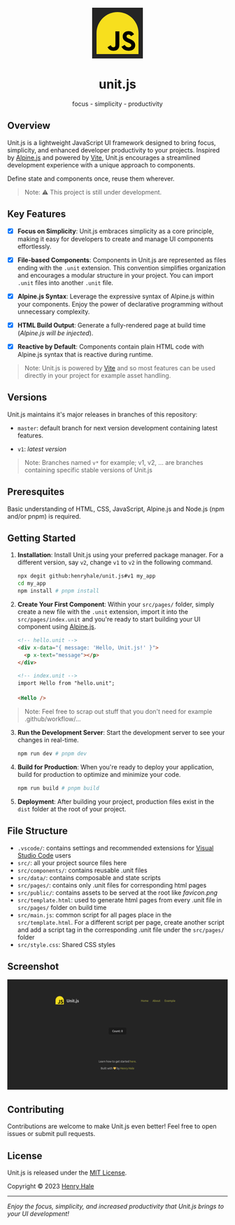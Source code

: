 <div align=center>

![](./src/public/favicon.png)

# unit.js

focus - simplicity - productivity

</div>

## Overview

Unit.js is a lightweight JavaScript UI framework designed to bring focus, simplicity, and enhanced developer productivity to your projects.
Inspired by [Alpine.js](https://alpinejs.dev) and powered by [Vite](https://vitejs.dev), Unit.js encourages a streamlined development experience with a unique approach to components.

Define state and components once, reuse them wherever.

> Note: ⚠️ This project is still under development.

## Key Features

- [x] **Focus on Simplicity**: Unit.js embraces simplicity as a core principle, making it easy for developers to create and manage UI components effortlessly.

- [x] **File-based Components**: Components in Unit.js are represented as files ending with the `.unit` extension. This convention simplifies organization and encourages a modular structure in your project. You can import `.unit` files into another `.unit` file.

- [x] **Alpine.js Syntax**: Leverage the expressive syntax of Alpine.js within your components. Enjoy the power of declarative programming without unnecessary complexity.

- [x] **HTML Build Output**: Generate a fully-rendered page at build time (_Alpine.js will be injected_).

- [x] **Reactive by Default**: Components contain plain HTML code with Alpine.js syntax that is reactive during runtime.

> Note:
> Unit.js is powered by [Vite](https://vitejs.dev) and so most features
> can be used directly in your project for example asset handling.

## Versions

Unit.js maintains it's major releases in branches of this repository:

- `master`: default branch for next version development containing latest features.

- `v1`: _latest version_

> Note: Branches named `v*` for example; v1, v2, ... are branches containing specific stable versions of Unit.js

## Preresquites

Basic understanding of HTML, CSS, JavaScript, Alpine.js and Node.js (npm and/or pnpm) is required.

## Getting Started

1. **Installation**: Install Unit.js using your preferred package manager. For a different version, say `v2`, change `v1` to `v2` in the following command.

   ```bash
   npx degit github:henryhale/unit.js#v1 my_app
   cd my_app
   npm install # pnpm install
   ```

2. **Create Your First Component**: Within your `src/pages/` folder, simply create a new file with the `.unit` extension, import it into the `src/pages/index.unit` and you're ready to start building your UI component using [Alpine.js](https://alpinejs.dev/).

   ```html
   <!-- hello.unit -->
   <div x-data="{ message: 'Hello, Unit.js!' }">
     <p x-text="message"></p>
   </div>
   ```

   ```html
   <!-- index.unit -->
   import Hello from "hello.unit";

   <Hello />
   ```

> Note: Feel free to scrap out stuff that you don't need for example .github/workflow/...

3. **Run the Development Server**: Start the development server to see your changes in real-time.

   ```bash
   npm run dev # pnpm dev
   ```

4. **Build for Production**: When you're ready to deploy your application, build for production to optimize and minimize your code.

   ```bash
   npm run build # pnpm build
   ```

5. **Deployment**: After building your project, production files exist in the `dist` folder at the root of your project.

## File Structure

- `.vscode/`: contains settings and recommended extensions for [Visual Studio Code](https://code.visualstudio.com/) users
- `src/`: all your project source files here
- `src/components/`: contains reusable .unit files
- `src/data/`: contains composable and state scripts
- `src/pages/`: contains only .unit files for corresponding html pages
- `src/public/`: contains assets to be served at the root like _favicon.png_
- `src/template.html`: used to generate html pages from every .unit file in `src/pages/` folder on build time
- `src/main.js`: common script for all pages place in the `src/template.html`. For a different script per page, create another script and add a script tag in the corresponding .unit file under the `src/pages/` folder
- `src/style.css`: Shared CSS styles

## Screenshot

![](./screenshot.png)

## Contributing

Contributions are welcome to make Unit.js even better! Feel free to open issues or submit pull requests.

## License

Unit.js is released under the [MIT License](./LICENSE.txt).

Copyright &copy; 2023 [Henry Hale](https://github.com/henryhale)

---

_Enjoy the focus, simplicity, and increased productivity that Unit.js brings to your UI development!_

